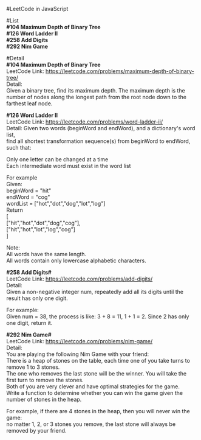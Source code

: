 #LeetCode in JavaScript

#List  
**\#104 Maximum Depth of Binary Tree**  
**\#126 Word Ladder II**  
**\#258 Add Digits**  
**\#292 Nim Game**  


#Detail  
**\#104 Maximum Depth of Binary Tree**  
LeetCode Link: https://leetcode.com/problems/maximum-depth-of-binary-tree/  
Detail:  
Given a binary tree, find its maximum depth.
The maximum depth is the number of nodes along the longest path from the root node down to the farthest leaf node.  

**\#126 Word Ladder II**  
LeetCode Link: https://leetcode.com/problems/word-ladder-ii/  
Detail:
Given two words (beginWord and endWord), and a dictionary's word list,  
find all shortest transformation sequence(s) from beginWord to endWord, such that:  

Only one letter can be changed at a time  
Each intermediate word must exist in the word list  

For example  
Given:  
beginWord = "hit"  
endWord = "cog"  
wordList = ["hot","dot","dog","lot","log"]  
Return  
  [  
    ["hit","hot","dot","dog","cog"],  
    ["hit","hot","lot","log","cog"]  
  ]  

Note:  
All words have the same length.  
All words contain only lowercase alphabetic characters.  

**#258 Add Digits#**  
LeetCode Link: https://leetcode.com/problems/add-digits/  
Detail:  
Given a non-negative integer num, repeatedly add all its digits until the result has only one digit.  

For example:  
Given num = 38, the process is like: 3 + 8 = 11, 1 + 1 = 2. Since 2 has only one digit, return it.  

**#292 Nim Game#**  
LeetCode Link: https://leetcode.com/problems/nim-game/  
Detail:  
You are playing the following Nim Game with your friend:  
There is a heap of stones on the table, each time one of you take turns to remove 1 to 3 stones.  
The one who removes the last stone will be the winner. You will take the first turn to remove the stones.  
Both of you are very clever and have optimal strategies for the game.  
Write a function to determine whether you can win the game given the number of stones in the heap.  

For example, if there are 4 stones in the heap, then you will never win the game:  
no matter 1, 2, or 3 stones you remove, the last stone will always be removed by your friend.  


